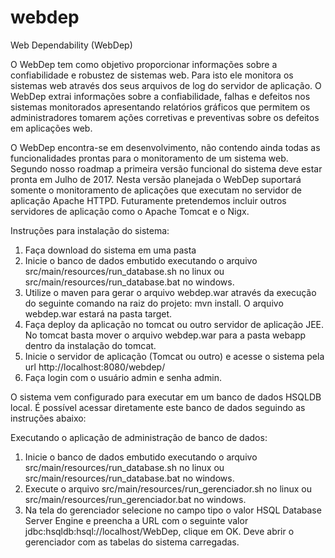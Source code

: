 # webdep
Web Dependability (WebDep)

O WebDep tem como objetivo proporcionar informações sobre a confiabilidade e robustez de sistemas web. Para isto ele monitora os sistemas web através dos seus arquivos de log do servidor de aplicação. O WebDep extrai informações sobre a confiabilidade, falhas e defeitos nos sistemas monitorados apresentando relatórios gráficos que permitem os administradores tomarem ações corretivas e preventivas sobre os defeitos em aplicações web.

O WebDep encontra-se em desenvolvimento, não contendo ainda todas as funcionalidades prontas para o monitoramento de um sistema web. Segundo nosso roadmap a primeira versão funcional do sistema deve estar pronta em Julho de 2017.
Nesta versão planejada o WebDep suportará somente o monitoramento de aplicações que executam no servidor de aplicação Apache HTTPD. Futuramente pretendemos incluir outros servidores de aplicação como o Apache Tomcat e o Nigx.

Instruções para instalação do sistema:

1) Faça download do sistema em uma pasta
2) Inicie o banco de dados embutido executando o arquivo src/main/resources/run_database.sh no linux ou src/main/resources/run_database.bat no windows.
3) Utilize o maven para gerar o arquivo webdep.war através da execução do seguinte comando na raiz do projeto: mvn install. O arquivo webdep.war estará na pasta target.
4) Faça deploy da aplicação no tomcat ou outro servidor de aplicação JEE. No tomcat basta mover o arquivo webdep.war para a pasta webapp dentro da instalação do tomcat.
5) Inicie o servidor de aplicação (Tomcat ou outro) e acesse o sistema pela url http://localhost:8080/webdep/
6) Faça login com o usuário admin e senha admin.

O sistema vem configurado para executar em um banco de dados HSQLDB local. É possível acessar diretamente este banco de dados seguindo as instruções abaixo:

Executando o aplicação de administração de banco de dados:
1) Inicie o banco de dados embutido executando o arquivo src/main/resources/run_database.sh no linux ou src/main/resources/run_database.bat no windows.
2) Execute o arquivo src/main/resources/run_gerenciador.sh no linux ou src/main/resources/run_gerenciador.bat no windows.
3) Na tela do gerenciador selecione no campo tipo o valor HSQL Database Server Engine e preencha a URL com o seguinte valor jdbc:hsqldb:hsql://localhost/WebDep, clique em OK. Deve abrir o gerenciador com as tabelas do sistema carregadas.
